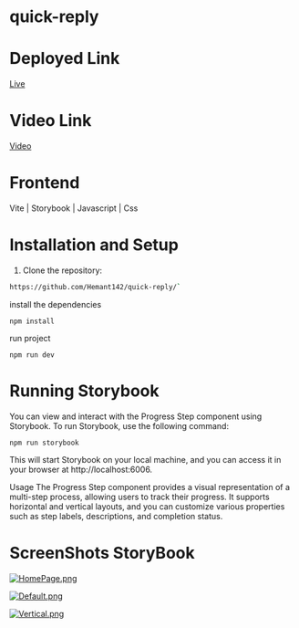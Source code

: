 # quick-reply 


# Deployed Link
 [Live](https://quick-reply-pi.vercel.app/)
 
# Video Link
  [Video](https://drive.google.com/file/d/1S7K1UGRZfBnBSTZMyvVMk3LvLGx70AXn/view?usp=sharing)
  
# Frontend

Vite | Storybook | Javascript | Css


# Installation and Setup
1. Clone the repository:

```bash
https://github.com/Hemant142/quick-reply/` 
```
install the dependencies
```
npm install
```
run project
```
npm run dev
```
# Running Storybook
You can view and interact with the Progress Step component using Storybook. To run Storybook, use the following command:
```
npm run storybook
```

This will start Storybook on your local machine, and you can access it in your browser at http://localhost:6006.

Usage The Progress Step component provides a visual representation of a multi-step process, allowing users to track their progress. It supports horizontal and vertical layouts, and you can customize various properties such as step labels, descriptions, and completion status.

# ScreenShots  StoryBook

[![HomePage.png](https://i.postimg.cc/FK7vxHmL/HomePage.png)](https://postimg.cc/TyMBdGKd)


[![Default.png](https://i.postimg.cc/YSmV9GMb/Default.png)](https://postimg.cc/Lq2vQsq1)


[![Vertical.png](https://i.postimg.cc/pLbtvg9n/Vertical.png)](https://postimg.cc/zVjQS2FJ)
